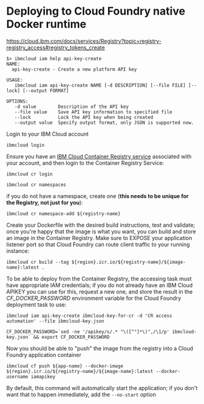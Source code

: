 # Deploying to Cloud Foundry native Docker runtime

https://cloud.ibm.com/docs/services/Registry?topic=registry-registry_access#registry_tokens_create


```
$> ibmcloud iam help api-key-create
NAME:
  api-key-create - Create a new platform API key

USAGE:
   ibmcloud iam api-key-create NAME [-d DESCRIPTION] [--file FILE] [--lock] [--output FORMAT]

OPTIONS:
   -d value        Description of the API key
   --file value    Save API key information to specified file
   --lock          Lock the API key when being created
   --output value  Specify output format, only JSON is supported now.
```

Login to your IBM Cloud account
```
ibmcloud login
```
Ensure you have an [IBM Cloud Container Registry service](https://cloud.ibm.com/kubernetes/catalog/registry) associated with your account,
and then login to the Container Registry Service:
```
ibmcloud cr login
```
```
ibmcloud cr namespaces
```
if you do not have a namespace, create one (**this needs to be unique for the Registry, not just for you**):
```
ibmcloud cr namespace-add ${registry-name}
```
Create your Dockerfile with the desired build instructions, test and validate; once you're happy that the image is what you want,
you can build and store an image in the Container Registry. Make sure to EXPOSE your application listener port so that Cloud Foundry
can route client traffic to your running instance:
```
ibmcloud cr build --tag ${region}.icr.io/${registry-name}/${image-name}:latest .
```
To be able to deploy from the Container Registry, the accessing task must have appropriate IAM credentials; if you do not already
have an IBM Cloud APIKEY you can use for this, request a new one, and store the result in the *CF_DOCKER_PASSWORD* environment
variable for the Cloud Foundry deployment task to use:
```
ibmcloud iam api-key-create ibmcloud-key-for-cr -d 'CR access automation' --file ibmcloud-key.json

CF_DOCKER_PASSWORD=`sed -ne '/apikey/s/.* "\([^"]*\)",/\1/p' ibmcloud-key.json` && export CF_DOCKER_PASSWORD
```
Now you should be able to "push" the image from the registry into a Cloud Foundry application container
```
ibmcloud cf push ${app-name} --docker-image ${region}.icr.io/${registry-name}/${image-name}:latest --docker-username iamapikey
```

By default, this command will automatically start the application; if you don't want that to happen immediately,
add the `--no-start` option


